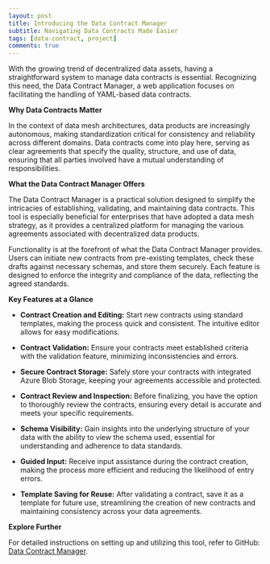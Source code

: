 ```yaml
---
layout: post
title: Introducing the Data Contract Manager
subtitle: Navigating Data Contracts Made Easier
tags: [data-contract, project]
comments: true
---
```


With the growing trend of decentralized data assets, having a straightforward system to manage data contracts is essential. Recognizing this need, the Data Contract Manager, a web application focuses on facilitating the handling of YAML-based data contracts.

**Why Data Contracts Matter**

In the context of data mesh architectures, data products are increasingly autonomous, making standardization critical for consistency and reliability across different domains. Data contracts come into play here, serving as clear agreements that specify the quality, structure, and use of data, ensuring that all parties involved have a mutual understanding of responsibilities.

**What the Data Contract Manager Offers**

The Data Contract Manager is a practical solution designed to simplify the intricacies of establishing, validating, and maintaining data contracts. This tool is especially beneficial for enterprises that have adopted a data mesh strategy, as it provides a centralized platform for managing the various agreements associated with decentralized data products.

Functionality is at the forefront of what the Data Contract Manager provides. Users can initiate new contracts from pre-existing templates, check these drafts against necessary schemas, and store them securely. Each feature is designed to enforce the integrity and compliance of the data, reflecting the agreed standards.

**Key Features at a Glance**

- **Contract Creation and Editing:** Start new contracts using standard templates, making the process quick and consistent. The intuitive editor allows for easy modifications.

- **Contract Validation:** Ensure your contracts meet established criteria with the validation feature, minimizing inconsistencies and errors.

- **Secure Contract Storage:** Safely store your contracts with integrated Azure Blob Storage, keeping your agreements accessible and protected.

- **Contract Review and Inspection:** Before finalizing, you have the option to thoroughly review the contracts, ensuring every detail is accurate and meets your specific requirements.

- **Schema Visibility:** Gain insights into the underlying structure of your data with the ability to view the schema used, essential for understanding and adherence to data standards.

- **Guided Input:** Receive input assistance during the contract creation, making the process more efficient and reducing the likelihood of entry errors.

- **Template Saving for Reuse:** After validating a contract, save it as a template for future use, streamlining the creation of new contracts and maintaining consistency across your data agreements.

**Explore Further**

For detailed instructions on setting up and utilizing this tool, refer to GitHub: [Data Contract Manager](https://github.com/volvo-cars/data-contract-manager).